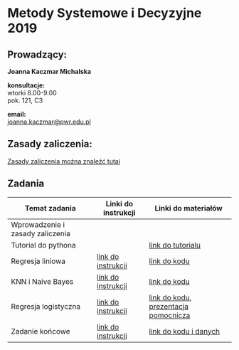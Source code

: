 # Metody Systemowe i Decyzyjne 2019


## Prowadzący:
**Joanna Kaczmar Michalska**

**konsultacje:**  
wtorki 8.00-9.00  
pok. 121, C3  

**email:**  
joanna.kaczmar@pwr.edu.pl  


## Zasady zaliczenia:
[Zasady zaliczenia można znaleźć tutaj](https://github.com/asiakaczmar/asiakaczmar.github.io/blob/master/zasady_zaliczenia_msid_2019.pdf)

## Zadania


Temat zadania | Linki do instrukcji | Linki do materiałów
------------ | ------------- | -------------
Wprowadzenie i zasady zaliczenia | |
Tutorial do pythona | | [link do tutorialu](https://github.com/asiakaczmar/asiakaczmar.github.io/blob/master/python_wstep.ipynb)
Regresja liniowa | [link do instrukcji](https://github.com/asiakaczmar/asiakaczmar.github.io/blob/master/01_zad.pdf) | [link do kodu](https://github.com/asiakaczmar/asiakaczmar.github.io/tree/master/zadanie1)
KNN i Naive Bayes | [link do instrukcji](https://github.com/asiakaczmar/asiakaczmar.github.io/blob/master/02_zad.pdf) | [link do kodu](https://github.com/asiakaczmar/asiakaczmar.github.io/tree/master/zadanie2)
Regresja logistyczna | [link do instrukcji](https://github.com/asiakaczmar/asiakaczmar.github.io/blob/master/03_zad.pdf) | [link do kodu](https://github.com/asiakaczmar/asiakaczmar.github.io/tree/master/zadanie3), [prezentacja pomocnicza](https://github.com/asiakaczmar/asiakaczmar.github.io/blob/master/prezentacja_regresja_logistyczna.pdf)
Zadanie końcowe | [link do instrukcji](https://github.com/asiakaczmar/asiakaczmar.github.io/blob/master/04_zad.pdf) | [link do kodu i danych](https://drive.google.com/open?id=1XdHXcLX-1Zf4SVKd1b5heldDBuiuudJx)
 

